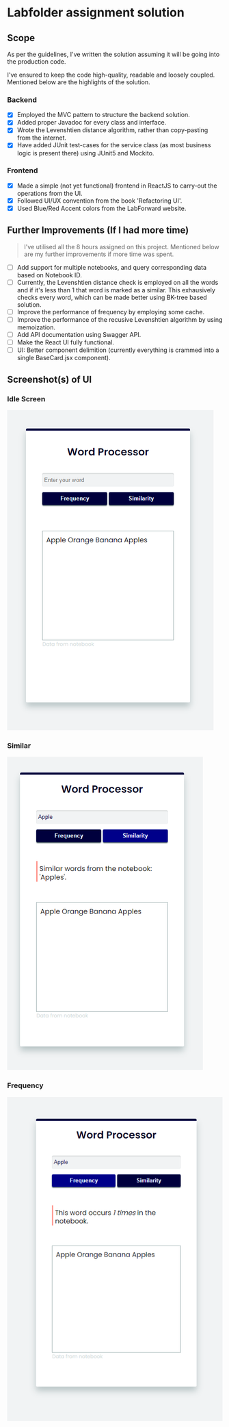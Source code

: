 # Labfolder assignment solution

## Scope

As per the guidelines, I've written the solution assuming it will be going into the production code.

I've ensured to keep the code high-quality, readable and loosely coupled. Mentioned below are the highlights of the solution.

### Backend

- [x] Employed the MVC pattern to structure the backend solution.
- [x] Added proper Javadoc for every class and interface.
- [x] Wrote the Levenshtien distance algorithm, rather than copy-pasting from the internet.
- [x] Have added JUnit test-cases for the service class (as most business logic is present there) using JUnit5 and Mockito.

### Frontend

- [x] Made a simple (not yet functional) frontend in ReactJS to carry-out the operations from the UI.
- [x] Followed UI/UX convention from the book 'Refactoring UI'.
- [x] Used Blue/Red Accent colors from the LabForward website.

## Further Improvements (If I had more time)

> I've utilised all the 8 hours assigned on this project. Mentioned below are my further improvements if more time was spent.

- [ ] Add support for multiple notebooks, and query corresponding data based on Notebook ID.
- [ ] Currently, the Levenshtien distance check is employed on all the words and if it's less than 1 that word is marked as a similar. This exhausively checks every word, which can be made better using BK-tree based solution.
- [ ] Improve the performance of frequency by employing some cache.
- [ ] Improve the performance of the recusive Levenshtien algorithm by using memoization.
- [ ] Add API documentation using Swagger API.
- [ ] Make the React UI fully functional.
- [ ] UI: Better component delimition (currently everything is crammed into a single BaseCard.jsx component).

## Screenshot(s) of UI

### Idle Screen

![alt text](https://github.com/Swapnil-ingle/labFolder_Project/blob/main/Img/labfolder-project-ui-idle.png "Screenshot: Idle Screen")

### Similar

![alt text](https://github.com/Swapnil-ingle/labFolder_Project/blob/main/Img/labfolder-project-ui-similar.png "Screenshot: Frequency Check Screen")

### Frequency

![alt text](https://github.com/Swapnil-ingle/labFolder_Project/blob/main/Img/labfolder-project-ui-frequency.png "Screenshot: Frequency Check Screen")
